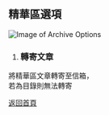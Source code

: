 ## 精華區選項

![Image of Archive Options](../v1/images/archive_options.png) 

1. ### 轉寄文章
將精華區文章轉寄至信箱，  
若為目錄則無法轉寄  
  
[返回首頁](https://kimieno.github.io/android.pitt) 